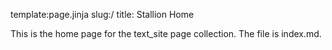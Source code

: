 template:page.jinja
slug:/
title: Stallion Home

This is the home page for the text_site page collection. The file is index.md.